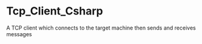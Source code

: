 # Tcp_Client_Csharp
A TCP client which connects to the target machine then sends and receives messages
